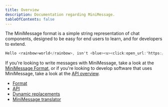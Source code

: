 ```yaml
---
title: Overview
description: Documentation regarding MiniMessage.
tableOfContents: false
---
```


The MiniMessage format is a simple string representation of chat components, designed to be easy for end users to learn, and for developers to extend.

```mm
Hello <rainbow>world</rainbow>, isn't <blue><u><click:open_url:'https://docs.advntr.dev/minimessage'>MiniMessage</click></u></blue> fun?
```

If you're looking to write messages with MiniMessage, take a look at the [MiniMessage Format](/adventure/minimessage/format), or if you're looking to develop software that uses MiniMessage, take a look at the [API overview](/adventure/minimessage/api).

- [Format](/adventure/minimessage/format)
- [API](/adventure/minimessage/api)
- [Dynamic replacements](/adventure/minimessage/dynamic-replacements)
- [MiniMessage translator](/adventure/minimessage/translator)
